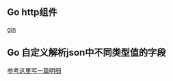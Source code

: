 ## Go http组件
[gin](http://github.com/gin-gonic/gin)

## Go 自定义解析json中不同类型值的字段
[参考这里写一篇明细](https://engineering.bitnami.com/articles/dealing-with-json-with-non-homogeneous-types-in-go.html)